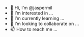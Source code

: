 - 👋 Hi, I’m @jaspermil
- 👀 I’m interested in ...
- 🌱 I’m currently learning ...
- 💞️ I’m looking to collaborate on ...
- 📫 How to reach me ...

<!---
jaspermil/jaspermil is a ✨ special ✨ repository because its `README.md` (this file) appears on your GitHub profile.
You can click the Preview link to take a look at your changes.
--->
